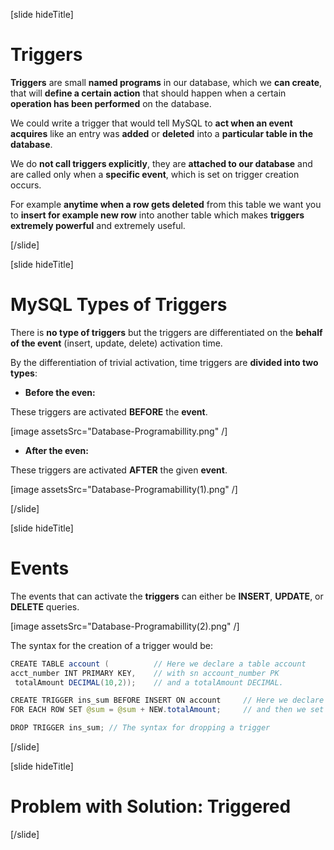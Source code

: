 [slide hideTitle]

# Triggers

**Triggers** are small **named programs** in our database, which we **can create**, that will **define a certain action** that should happen when a certain **operation has been performed** on the database.

We could write a trigger that would tell MySQL to **act when an event acquires** like an entry was **added** or **deleted** into a **particular table in the database**. 

We do **not call triggers explicitly**, they are **attached to our database** and are called only when a **specific event**, which is set on trigger creation occurs.

For example **anytime when a row gets deleted** from this table we want you to **insert for example new row** into another table which makes **triggers extremely powerful** аnd extremely useful.

[/slide]

[slide hideTitle]

# MySQL Types of Triggers

Тhere is **no type of triggers** but the triggers are differentiated on the **behalf of the event** (insert, update, delete) activation time.

By the differentiation of trivial activation, time triggers are **divided into two types**:

- **Before the even:**

These triggers are activated **BEFORE** the **event**.

[image assetsSrc="Database-Programabillity.png" /]

- **After the even:**

These triggers are activated **AFTER** the given **event**.

[image assetsSrc="Database-Programabillity(1).png" /]

[/slide]

[slide hideTitle]

# Events

The events that can activate the **triggers** can either be **INSERT**, **UPDATE**, or **DELETE** queries.

[image assetsSrc="Database-Programabillity(2).png" /]

The syntax for the creation of a trigger would be: 

```java
CREATE TABLE account (          // Here we declare a table account
acct_number INT PRIMARY KEY,    // with sn account_number PK
 totalAmount DECIMAL(10,2));    // and a totalAmount DECIMAL.

CREATE TRIGGER ins_sum BEFORE INSERT ON account     // Here we declare a BEFORE INSERT Trigger on the table account
FOR EACH ROW SET @sum = @sum + NEW.totalAmount;     // and then we set the sum to each row to be equal to the sum and the new total amount

DROP TRIGGER ins_sum; // The syntax for dropping a trigger
```

[/slide]

[slide hideTitle]
# Problem with Solution: Triggered

[/slide]
